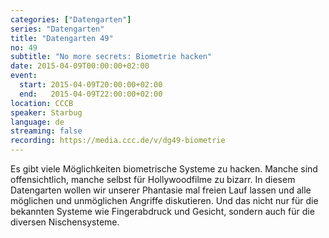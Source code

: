 ```yaml
---
categories: ["Datengarten"]
series: "Datengarten"
title: "Datengarten 49"
no: 49
subtitle: "No more secrets: Biometrie hacken"
date: 2015-04-09T00:00:00+02:00
event:
  start: 2015-04-09T20:00:00+02:00
  end:   2015-04-09T22:00:00+02:00
location: CCCB
speaker: Starbug
language: de
streaming: false
recording: https://media.ccc.de/v/dg49-biometrie
---
```


Es gibt viele Möglichkeiten biometrische Systeme zu hacken. Manche sind
offensichtlich, manche selbst für Hollywoodfilme zu bizarr. In diesem
Datengarten wollen wir unserer Phantasie mal freien Lauf lassen und alle
möglichen und unmöglichen Angriffe diskutieren. Und das nicht nur für
die bekannten Systeme wie Fingerabdruck und Gesicht, sondern auch für
die diversen Nischensysteme.
